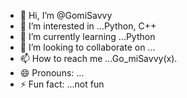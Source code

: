 - 👋 Hi, I’m @GomiSavvy
- 👀 I’m interested in ...Python, C++
- 🌱 I’m currently learning ...Python 
- 💞️ I’m looking to collaborate on ...
- 📫 How to reach me ...Go_miSavvy(x).
- 😄 Pronouns: ...
- ⚡ Fun fact: ...not fun

<!---
GomiSavvy/GomiSavvy is a ✨ special ✨ repository because its `README.md` (this file) appears on your GitHub profile.
You can click the Preview link to take a look at your changes.
--->
